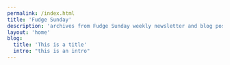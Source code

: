 ```yaml
---
permalink: /index.html
title: 'Fudge Sunday'
description: 'archives from Fudge Sunday weekly newsletter and blog posts from 1998 to Present'
layout: 'home'
blog:
  title: 'This is a title'
  intro: "this is an intro"
---
```


